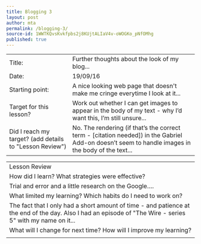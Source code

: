 ```yaml
---
title: Blogging 3
layout: post
author: mta
permalink: /blogging-3/
source-id: 1WWTKQvsKvkfpbs2j8KUjtALIaV4v-oWOGKo_pNfOMhg
published: true
---
```

<table>
  <tr>
    <td>Title:</td>
    <td>Further thoughts about the look of my blog...</td>
  </tr>
  <tr>
    <td>Date:</td>
    <td>19/09/16</td>
  </tr>
  <tr>
    <td>Starting point:</td>
    <td>A nice looking web page that doesn't make me cringe everytime I look at it...</td>
  </tr>
  <tr>
    <td>Target for this lesson?</td>
    <td>Work out whether I can get images to appear in the body of my text - why I’d want this, I’m still unsure...</td>
  </tr>
  <tr>
    <td>Did I reach my target? 
(add details to "Lesson Review")</td>
    <td>No.  The rendering (if that’s the correct term - [citation needed]) in the Gabriel Add-on doesn’t seem to handle images in the body of the text...</td>
  </tr>
</table>


<table>
  <tr>
    <td>Lesson Review</td>
  </tr>
  <tr>
    <td>How did I learn? What strategies were effective? </td>
  </tr>
  <tr>
    <td>Trial and error and a little research on the Google….</td>
  </tr>
  <tr>
    <td>What limited my learning? Which habits do I need to work on? </td>
  </tr>
  <tr>
    <td>The fact that I only had a short amount of time - and patience at the end of the day.  Also I had an episode of "The Wire - series 5" with my name on it...</td>
  </tr>
  <tr>
    <td>What will I change for next time? How will I improve my learning?</td>
  </tr>
  <tr>
    <td>

</td>
  </tr>
</table>



